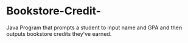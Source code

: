 # Bookstore-Credit-
Java Program that prompts a student to input name and GPA and then outputs bookstore credits they've earned.
